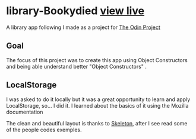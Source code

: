 # library-Bookydied [view live](https://davecarrijo.github.io/Library-Bookyfied/)

A library app following I made as a project for [The Odin Project](https://www.theodinproject.com/)

## Goal

The focus of this project was to create this app using Object Constructors and
being able understand better "Object Constructors" .

## LocalStorage

I was asked to do it locally but it was a great opportunity to learn and apply
LocalStorage, so... I did it. I learned about the basics of it using the Mozilla documentation

The clean and beautiful layout is thanks to [Skeleton](http://getskeleton.com/), after I see read some of the people codes exemples.
